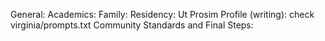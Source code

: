 General:
Academics:
Family:
Residency:
Ut Prosim Profile (writing): check virginia/prompts.txt
Community Standards and Final Steps:
